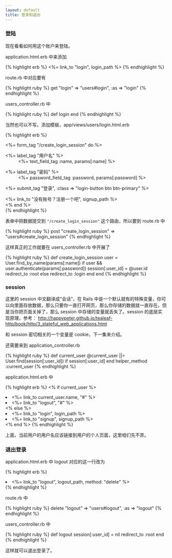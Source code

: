 ```yaml
---
layout: default
title: 登录和退出
---
```

### 登陆

现在看看如何用这个账户来登陆。

application.html.erb 中来添加

{% highlight erb %}
<%= link_to "login", login_path %>
{% endhighlight %}

route.rb 中对应要有

{% highlight ruby %}
get "login" => "users#login", :as => "login"
{% endhighlight %}

users_controller.rb 中

{% highlight ruby %}
def login
end
{% endhighlight %}

当然也可以不写。添加模板，app/views/users/login.html.erb

{% highlight erb %}
<div class="login-form-container clearfix">
  <div class="login-form">
    <%= form_tag "/create_login_session" do %>
      <dl class="form">
        <dt>
          <%= label_tag "用户名" %>
        </dt>
        <dd>
          <%= text_field_tag :name, params[:name] %>
        </dd>
      </dl>
      <dl class="form">
        <dt>
          <%= label_tag "密码" %>
        </dt>
        <dd>
          <%= password_field_tag :password, params[:password] %>
        </dd>
      </dl>
      <p> <%= submit_tag "登录", :class => "login-button btn btn-primary" %> </p>
      <div class="need-signup">
        <%= link_to "没有账号？注册一个吧", signup_path %>
      </div>
    <% end %>
  </div>
</div>
{% endhighlight %}

表单中把数据提交到 `"/create_login_session"` 这个路由，所以要到 route.rb 中

{% highlight ruby %}
post "create_login_session" => "users#create_login_session"
{% endhighlight %}

这样真正的工作就要在 users_controller.rb 中开展了

{% highlight ruby %}
def create_login_session
  user = User.find_by_name(params[:name])
  if user && user.authenticate(params[:password])
    session[:user_id] = @user.id
    redirect_to :root
  else
    redirect_to :login
  end
end
{% endhighlight %}


### session
这里的 session 中文翻译成“会话”，在 Rails 中是一个默认就有的特殊变量，你可以向里面存放数据，那么只要你一直打开网页，那么你存储的数据就一直存在。但是当你把页面关掉了，那么 session 中存储的变量就丢失了。session 的底层实现原理，参考： <http://happypeter.github.io/tealeaf-http/book/http/3_stateful_web_applications.html>

和 session 密切相关的一个变量是 cookie，下一集来介绍。

还需要来到 application_controller.rb

{% highlight ruby %}
def current_user
  @current_user ||= User.find(session[:user_id]) if session[:user_id]
end
helper_method :current_user
{% endhighlight %}

application.html.erb 中

{% highlight erb %}
<% if current_user %>
  <li><%= link_to current_user.name, "#" %></li>
  <li><%= link_to "logout", "#" %></li>
<% else %>
  <li><%= link_to "login", login_path %></li>
  <li><%= link_to "signup", signup_path %></li>
<% end %>
{% endhighlight %}

上面，当前用户的用户名应该链接到用户的个人页面，这里咱们先不弄。

### 退出登录

application.html.erb 中 logout 对应的这一行改为

{% highlight erb %}
<li><%= link_to "logout", logout_path, method: "delete" %></li>
{% endhighlight %}

route.rb 中

{% highlight ruby %}
delete "logout" => "users#logout", :as => "logout"
{% endhighlight %}

users_controller.rb 中

{% highlight ruby %}
def logout
  session[:user_id] = nil
  redirect_to :root
end
{% endhighlight %}

这样就可以退出登录了。
<!-- https://laracasts.com/login 参考这里的样式，和表单验证的报错效果。
 -->

